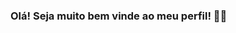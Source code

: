 ### Olá! Seja muito bem vinde ao meu perfil! 👋😊

<!--

- 🔭 Trabalhando em projetos de Data Science
- 🌱 Estudando Administração e Data Science
- 📫 Email: janainarezende13@hotmail.com ou Discord: Jan_R#8702
- 😄 Pronouns: Elu/-e
- ⚡ Fun fact: ...
-->
